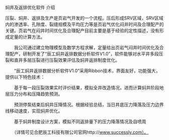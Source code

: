
焖井及返排优化软件
介绍

压裂、焖井、返排及生产是页岩气开发的一个流程。压后形成SRV区域，SRV区域内的渗透率、孔隙度、裂缝规模及平均圧力等是页岩气优化闷井时间及合理配产的关键。页岩气在闷井时间优化及合理配产目前主要是基于经验的定性描述，没有形成定量的计算方法。

　　我公司通过建立物理模型及数学方程求解，定量给出页岩气闷井时间优化及合理配产，研制开发了“辰工焖井返排数据分析软件V1.0”，软件能够对水平井多段压裂和直井多层压裂进行压裂效果评估及焖井返排制度优化。

　　“辰工焖井返排数据分析软件V1.0”采用Ribbon技术，界面友好，功能强大，提供以下特色技术：

　　基于每一段压裂效果实时评价结果，模拟全井改造情况，进而计算焖井阶段地层压力分布和压降趋势预测。

　　预测停泵结束后焖井压降情况。根据经验总结，当日井底压力降落及压力边界线移动速度，实现焖井优化。

　　基于焖井制度设计方案，模拟不同返排量下的压力降落情况及自喷周

　　（详情可见合肥辰工科技有限公司官网http://www.successly.com）。
